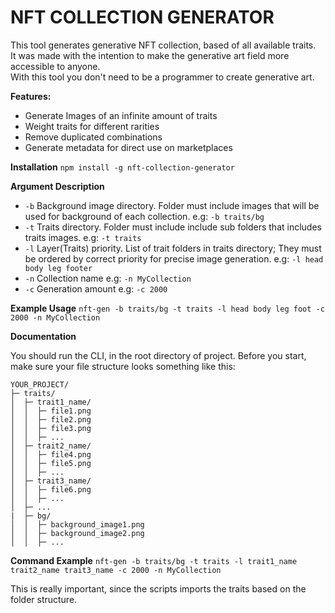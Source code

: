 
# NFT COLLECTION GENERATOR
This tool generates generative NFT collection, based of all available traits.  
It was made with the intention to make the generative art field more accessible to anyone.  
With this tool you don't need to be a programmer to create generative art.

**Features:**
* Generate Images of an infinite amount of traits
* Weight traits for different rarities
* Remove duplicated combinations
* Generate metadata for direct use on marketplaces

**Installation**
`npm install -g nft-collection-generator`

**Argument Description**
- `-b` Background image directory. Folder must include images that will be used for background of each collection. e.g: `-b traits/bg`
- `-t` Traits directory. Folder must include include sub folders that includes traits images. e.g: `-t traits`
- `-l` Layer(Traits) priority. List of trait folders in traits directory; They must be ordered by correct priority for precise image generation. e.g: `-l head body leg footer`
- `-n` Collection name e.g: `-n MyCollection`
- `-c` Generation amount e.g: `-c 2000`

**Example Usage**
`nft-gen -b traits/bg -t traits -l head body leg foot -c 2000 -n MyCollection` 

**Documentation**  

You should run the CLI, in the root directory of project.
Before you start, make sure your file structure looks something like this:

```
YOUR_PROJECT/  
├─ traits/  
│  ├─ trait1_name/  
│  │  ├─ file1.png  
│  │  ├─ file2.png  
│  │  ├─ file3.png  
│  │  ├─ ...  
│  ├─ trait2_name/  
│  │  ├─ file4.png  
│  │  ├─ file5.png  
│  │  ├─ ...  
│  ├─ trait3_name/  
│  │  ├─ file6.png  
│  │  ├─ ...  
│  ├─ ... 
|  ├─ bg/ 
│  │  ├─ background_image1.png
│  │  ├─ background_image2.png
│  │  ├─ ...  
```
**Command Example**
`nft-gen -b traits/bg -t traits -l trait1_name trait2_name trait3_name -c 2000 -n MyCollection`

This is really important, since the scripts imports the traits based on the folder structure.